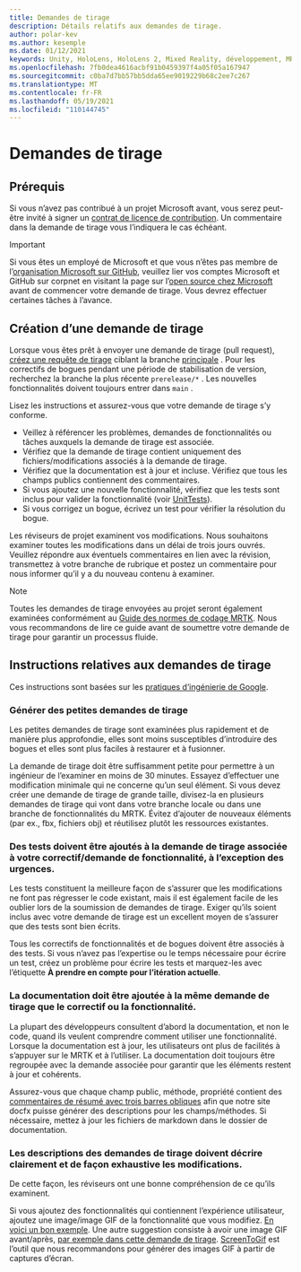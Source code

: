 ```yaml
---
title: Demandes de tirage
description: Détails relatifs aux demandes de tirage.
author: polar-kev
ms.author: kesemple
ms.date: 01/12/2021
keywords: Unity, HoloLens, HoloLens 2, Mixed Reality, développement, MRTK, demande de tirage
ms.openlocfilehash: 7fb0dea4616acbf91b0459397f4a05f05a167947
ms.sourcegitcommit: c0ba7d7bb57bb5dda65ee9019229b68c2ee7c267
ms.translationtype: MT
ms.contentlocale: fr-FR
ms.lasthandoff: 05/19/2021
ms.locfileid: "110144745"
---
```

# <a name="pull-requests"></a>Demandes de tirage

## <a name="prerequisites"></a>Prérequis

Si vous n’avez pas contribué à un projet Microsoft avant, vous serez peut-être invité à signer un [contrat de licence de contribution](https://cla.microsoft.com/).
Un commentaire dans la demande de tirage vous l’indiquera le cas échéant.

> [!IMPORTANT]
> Si vous êtes un employé de Microsoft et que vous n’êtes pas membre de l’[organisation Microsoft sur GitHub](https://github.com/Microsoft), veuillez lier vos comptes Microsoft et GitHub sur corpnet en visitant la page sur l’[open source chez Microsoft](https://opensource.microsoft.com/) avant de commencer votre demande de tirage. Vous devrez effectuer certaines tâches à l’avance.

## <a name="creating-a-pull-request"></a>Création d’une demande de tirage

Lorsque vous êtes prêt à envoyer une demande de tirage (pull request), [créez une requête de tirage](https://github.com/microsoft/MixedRealityToolkit-Unity/compare/main...main?expand=1) ciblant la branche [principale](https://github.com/microsoft/mixedrealitytoolkit-unity/tree/main) . Pour les correctifs de bogues pendant une période de stabilisation de version, recherchez la branche la plus récente `prerelease/*` . Les nouvelles fonctionnalités doivent toujours entrer dans `main` .

Lisez les instructions et assurez-vous que votre demande de tirage s’y conforme.

* Veillez à référencer les problèmes, demandes de fonctionnalités ou tâches auxquels la demande de tirage est associée.
* Vérifiez que la demande de tirage contient uniquement des fichiers/modifications associés à la demande de tirage.
* Vérifiez que la documentation est à jour et incluse. Vérifiez que tous les champs publics contiennent des commentaires.
* Si vous ajoutez une nouvelle fonctionnalité, vérifiez que les tests sont inclus pour valider la fonctionnalité (voir [UnitTests](../contributing/unit-tests.md)).
* Si vous corrigez un bogue, écrivez un test pour vérifier la résolution du bogue.

Les réviseurs de projet examinent vos modifications. Nous souhaitons examiner toutes les modifications dans un délai de trois jours ouvrés. Veuillez répondre aux éventuels commentaires en lien avec la révision, transmettez à votre branche de rubrique et postez un commentaire pour nous informer qu’il y a du nouveau contenu à examiner.

> [!NOTE]
> Toutes les demandes de tirage envoyées au projet seront également examinées conformément au [Guide des normes de codage MRTK](../contributing/coding-guidelines.md). Nous vous recommandons de lire ce guide avant de soumettre votre demande de tirage pour garantir un processus fluide.

## <a name="pull-request-guidelines"></a>Instructions relatives aux demandes de tirage

Ces instructions sont basées sur les [pratiques d’ingénierie de Google](https://google.github.io/eng-practices/review/developer/small-cls.html).

### <a name="keep-pull-requests-small"></a>Générer des petites demandes de tirage

Les petites demandes de tirage sont examinées plus rapidement et de manière plus approfondie, elles sont moins susceptibles d’introduire des bogues et elles sont plus faciles à restaurer et à fusionner.

La demande de tirage doit être suffisamment petite pour permettre à un ingénieur de l’examiner en moins de 30 minutes. Essayez d’effectuer une modification minimale qui ne concerne qu’un seul élément. Si vous devez créer une demande de tirage de grande taille, divisez-la en plusieurs demandes de tirage qui vont dans votre branche locale ou dans une branche de fonctionnalités du MRTK. Évitez d’ajouter de nouveaux éléments (par ex., fbx, fichiers obj) et réutilisez plutôt les ressources existantes.

### <a name="tests-should-be-added-in-the-same-pr-as-your-fix--feature-except-for-emergencies"></a>Des tests doivent être ajoutés à la demande de tirage associée à votre correctif/demande de fonctionnalité, à l’exception des urgences.

Les tests constituent la meilleure façon de s’assurer que les modifications ne font pas régresser le code existant, mais il est également facile de les oublier lors de la soumission de demandes de tirage. Exiger qu’ils soient inclus avec votre demande de tirage est un excellent moyen de s’assurer que des tests sont bien écrits.

Tous les correctifs de fonctionnalités et de bogues doivent être associés à des tests. Si vous n’avez pas l’expertise ou le temps nécessaire pour écrire un test, créez un problème pour écrire les tests et marquez-les avec l’étiquette **À prendre en compte pour l’itération actuelle**.

### <a name="documentation-should-be-added-in-the-same-pull-request-as-a-fix--feature"></a>La documentation doit être ajoutée à la même demande de tirage que le correctif ou la fonctionnalité.

La plupart des développeurs consultent d’abord la documentation, et non le code, quand ils veulent comprendre comment utiliser une fonctionnalité. Lorsque la documentation est à jour, les utilisateurs ont plus de facilités à s’appuyer sur le MRTK et à l’utiliser.  La documentation doit toujours être regroupée avec la demande associée pour garantir que les éléments restent à jour et cohérents.

Assurez-vous que chaque champ public, méthode, propriété contient des [commentaires de résumé avec trois barres obliques](https://dotnet.github.io/docfx/spec/triple_slash_comments_spec.html) afin que notre site docfx puisse générer des descriptions pour les champs/méthodes. Si nécessaire, mettez à jour les fichiers de markdown dans le dossier de documentation.

### <a name="pull-request-descriptions-should-clearly-and-completely-describe-changes"></a>Les descriptions des demandes de tirage doivent décrire clairement et de façon exhaustive les modifications.

De cette façon, les réviseurs ont une bonne compréhension de ce qu’ils examinent.

Si vous ajoutez des fonctionnalités qui contiennent l’expérience utilisateur, ajoutez une image/image GIF de la fonctionnalité que vous modifiez. [En voici un bon exemple](https://github.com/microsoft/MixedRealityToolkit-Unity/pull/4532). Une autre suggestion consiste à avoir une image GIF avant/après, [par exemple dans cette demande de tirage](https://github.com/microsoft/MixedRealityToolkit-Unity/pull/5896). [ScreenToGif](https://www.screentogif.com/) est l’outil que nous recommandons pour générer des images GIF à partir de captures d’écran.
